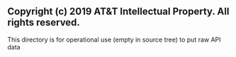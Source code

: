 ## Copyright (c) 2019 AT&T Intellectual Property. All rights reserved.

This directory is for operational use (empty in source tree) to put raw API data
